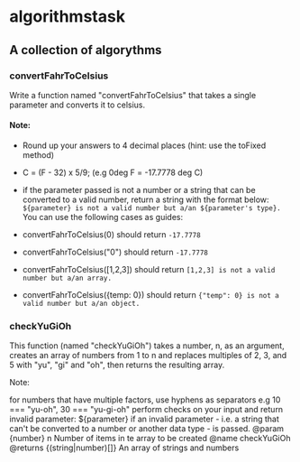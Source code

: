 # algorithmstask


## A collection of algorythms

### convertFahrToCelsius
Write a function named "convertFahrToCelsius" that takes a single parameter and converts it to celsius.
#### Note:

- Round up your answers to 4 decimal places (hint: use the toFixed method)
- C = (F - 32) x 5/9; (e.g 0deg F = -17.7778 deg C)
- if the parameter passed is not a number or a string that can be converted to a valid number, return a string with the format below:
    `${parameter} is not a valid number but a/an ${parameter's type}.`
You can use the following cases as guides:

- convertFahrToCelsius(0) should return `-17.7778`
- convertFahrToCelsius("0") should return `-17.7778`
- convertFahrToCelsius([1,2,3]) should return `[1,2,3] is not a valid number but a/an array.`
- convertFahrToCelsius({temp: 0}) should return `{"temp": 0} is not a valid number but a/an object.`

### checkYuGiOh
This function (named "checkYuGiOh") takes a number, n, as an argument, creates an array of numbers from 1 to n and replaces multiples of 2, 3, and 5 with "yu", "gi" and "oh", then returns the resulting array.

Note:

for numbers that have multiple factors, use hyphens as separators e.g 10 === "yu-oh", 30 === "yu-gi-oh"
perform checks on your input and return invalid parameter: ${parameter} if an invalid parameter - i.e. a string that can't be converted to a number or another data type - is passed. @param {number} n Number of items in te array to be created @name checkYuGiOh @returns {(string|number)[]} An array of strings and numbers
